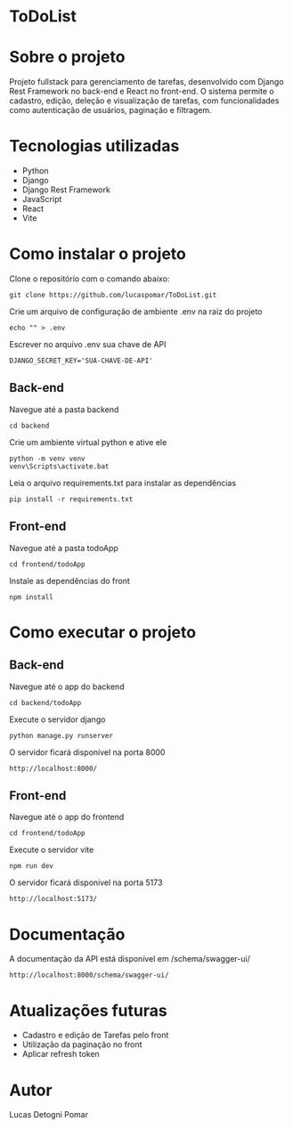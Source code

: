 # ToDoList

# Sobre o projeto

Projeto fullstack para gerenciamento de tarefas, desenvolvido com Django Rest Framework no back-end e React no front-end. O sistema permite o cadastro, edição, deleção e visualização de tarefas, com funcionalidades como autenticação de usuários, paginação e filtragem.

# Tecnologias utilizadas

- Python
- Django
- Django Rest Framework
- JavaScript
- React
- Vite

# Como instalar o projeto

Clone o repositório com o comando abaixo:

```
git clone https://github.com/lucaspomar/ToDoList.git
```

Crie um arquivo de configuração de ambiente .env na raiz do projeto

````
echo "" > .env
````

Escrever no arquivo .env sua chave de API

````
DJANGO_SECRET_KEY='SUA-CHAVE-DE-API'
````

## Back-end

Navegue até a pasta backend

````
cd backend
````

Crie um ambiente virtual python e ative ele

````
python -m venv venv
venv\Scripts\activate.bat
````

Leia o arquivo requirements.txt para instalar as dependências

````
pip install -r requirements.txt
````

## Front-end

Navegue até a pasta todoApp

````
cd frontend/todoApp
````

Instale as dependências do front

````
npm install
````

# Como executar o projeto

## Back-end

Navegue até o app do backend

````
cd backend/todoApp
````

Execute o servidor django

````
python manage.py runserver
````

O servidor ficará disponível na porta 8000

````
http://localhost:8000/
````

## Front-end

Navegue até o app do frontend

````
cd frontend/todoApp
````

Execute o servidor vite

````
npm run dev
````

O servidor ficará disponível na porta 5173

````
http://localhost:5173/
````

# Documentação

A documentação da API está disponível em /schema/swagger-ui/

```
http://localhost:8000/schema/swagger-ui/
```

# Atualizações futuras

- Cadastro e edição de Tarefas pelo front
- Utilização da paginação no front
- Aplicar refresh token

# Autor

Lucas Detogni Pomar
